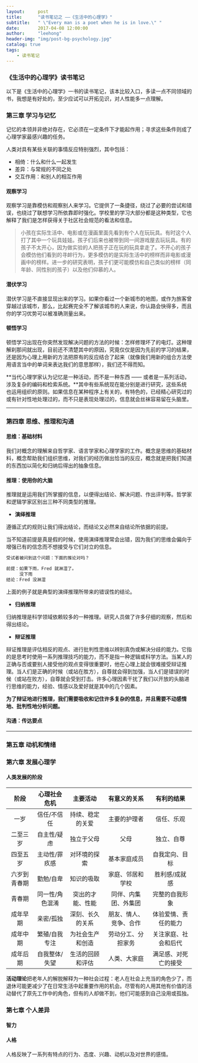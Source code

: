 ```yaml
---
layout:     post
title:      "读书笔记之 ——《生活中的心理学》"
subtitle:   " \"Every man is a poet when he is in love.\" "
date:       2017-04-08 12:00:00
author:     "leehong"
header-img: "img/post-bg-psychology.jpg"
catalog: true
tags:
    - 读书笔记
---
```


### 《生活中的心理学》读书笔记

以下是《生活中的心理学》一书的读书笔记，该本比较入口，多读一点不同领域的书，我想是有好处的，至少应试可以开拓见识，对人性能多一点理解。

### 第三章 学习与记忆

记忆的本领并非绝对存在，它必须在一定条件下才能起作用；寻求这些条件则成了心理学家最感兴趣的任务。

人类对具有某些关联的事情反应特别强烈，其中包括：

* 相倚：什么和什么一起发生
* 差异：与常规的不同之处
* 交互作用：和别人的相互作用

#### 观察学习

观察学习是靠模仿和观察别人来学习。它提供了一条捷径，绕过了必要的尝试和错误，也绕过了联想学习所依靠即时强化。学校里的学习大部分都是这种类型，它也解释了我们是怎样获得关于社区社会规范的看法和信息。

> 小孩在实际生活中、电影或在漫画里面先看到有个人在玩玩具。有时这个人打了其中一个玩具娃娃。孩子们后来也被带到同一间游戏屋去玩玩具。有的孩子不太开心，因为做实验的人把孩子正在玩的玩具拿走了。不开心的孩子会模仿他们看到的寻衅行为，更多模仿的是实际生活中的榜样而非电影或漫画中的榜样。进一步的研究表明，孩子们更可能模仿和自己类似的榜样（同年龄、同性别的孩子）以及他们仰慕的人。

#### 潜伏学习

潜伏学习是不直接显现出来的学习。如果你看过一个新城市的地图，或作为旅客曾穿越过该城市，那么，比起赛完全不了解该城市的人来说，你认路会快得多，而且你的学习优势可以被准确测量出来。

#### 顿悟学习

顿悟学习出现在你突然发现解决问题的方法的时候：怎样修理坏了的电灯。这种理解刹那间就出现，目前还不清楚其中的原因，究竟仅仅是因为先前的学习的结果，还是因为心理上用新的方法把原有的反应结合了起来（就像我们用新的组合方法使用语言当中的单词来表达我们的意思那样），我们还不得而知。

**当代心理学家认为记忆是一种活动，而不是一种东西 —— 或者是一系列活动，涉及复杂的编码和检索系统。**其中有些系统现在能分别是进行研究，这些系统也运用组织的原则。如果信息在某种程序上有关的，有特色的，已经精心研究过的或有针对性地处理过的，而不只是表现处理过的，信息就会丝袜容易留在头脑里。

---

### 第四章 思维、推理和沟通

#### 思维：基础材料

我们对概念的理解来自哲学家、语言学家和心理学家的工作。概念是思维的基础材料，概念帮助我们组织思维，对我们的经历做出恰当的反应，概念就是把我们知道的东西加以简化和归纳后得出的抽象信息。

#### 推理：使用你的大脑

推理就是运用我们所掌握的信息，以便得出结论、解决问题、作出评判等。哲学家和逻辑学家区别出三种不同类型的推理。

* **演绎推理**

遵循正式的规则让我们得出结论，而结论又必然来自结论所依据的前提。

当不知道前提是真是假的时候，使用演绎推理常会出错，因为我们的思维会偏向于增强已有的信念而不想接受与它们对立的信息。

```java
受试者被问到这个问题：下面的推论对吗？

前提：如果下雨，Fred 就淋湿了。
     没下雨
结论：Fred 没淋湿

```

上面的例子就是典型的演绎推理所带来的错误性的结论。

* **归纳推理**

归纳推理是科学领域依赖较多的一种推理。研究人员做了许多仔细的观察，然后和得出结论。

* **辩证推理**

辩证推理是评估相反的观点、进行批判性思维以辨别真伪或解决分歧的能力。它指的是思考时使用一系列推理技巧的能力，而不是指一种逻辑或科学方法。当某人的正确与否或要别人接受他的观点变得很重要时，他在心理上就会很难接受辩证推理。当人们是正确的时候（或站在胜方），自尊就会得到加强，当人们是错误的时候（或站在败方），自尊就会受到打击。许多心理因素干扰了我们以开放的头脑进行思维的能力，经验、情感以及爱好就是其中的几个因素。

**为了辩证地进行推理，我们需要吸收和记住许多复杂的信息，并且需要不动感情地、批判性地分析问题。**


#### 沟通：传达要点


---

### 第五章 动机和情绪


### 第六章 发展心理学

#### 人类发展的阶段

| 阶段 	| 心理社会危机 	| 主要活动 	| 有意义的关系 | 有利的结果 |
| :---: |:-----------:|:----:	| :-------:|:---:|
|一岁|信任/不信任|持续、稳定的关爱|主要的护理者|信任、乐观|
|二至三岁|自主性/疑虑|独立于父母|父母|独立、自尊|
|四至五岁|主动性/罪疚感|对环境的探索|基本家庭成员|自我定向、目标|
|六岁到青春期|勤勉/自卑|知识的吸取|家庭、邻居和学校|胜利感/成就感|
|青春期|同一性/角色混淆|突出的才能、性能|同伴、内集团、外集团|完整的自我形象|
|成年早期|亲密/孤独|深刻、长久的关系|朋友、情人、竞争、合作|体验爱情、责任的能力|
|成年中期|繁殖/自我专注|为社会生产和创造|劳动分工、分担家务|关注家庭、社会和后代|
|成年后期|自我整体/失望|生活的回顾和评估|人类、大家庭|满足感、对死亡的接受|


**活动理论**把老年人的解脱解释为一种社会过程：老人在社会上充当的角色少了，而退休可能更减少了在日常生活中起重要作用的机会。尽管有的人用其他有价值的活动替代了原先工作中的角色，但有的人却做不到，他们可能感到自己没用或孤独。


### 第七章 个人差异

#### 智力

#### 人格

人格反映了一系列有特点的行为、态度、兴趣、动机以及对世界的感情。